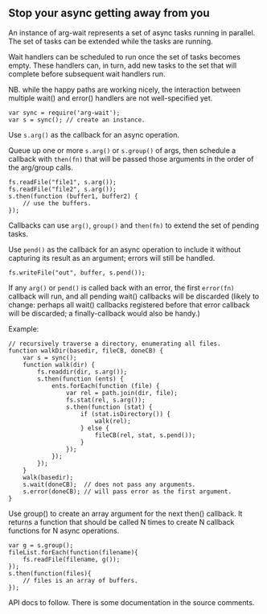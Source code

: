 Stop your async getting away from you
-------------------------------------

An instance of arg-wait represents a set of async tasks running in parallel.
The set of tasks can be extended while the tasks are running.

Wait handlers can be scheduled to run once the set of tasks becomes empty.
These handlers can, in turn, add new tasks to the set that will complete
before subsequent wait handlers run.

NB. while the happy paths are working nicely, the interaction between multiple
wait() and error() handlers are not well-specified yet.

```
var sync = require('arg-wait');
var s = sync(); // create an instance.
```

Use ```s.arg()``` as the callback for an async operation.

Queue up one or more ```s.arg()``` or ```s.group()``` of args, then schedule
a callback with ```then(fn)``` that will be passed those arguments in the
order of the arg/group calls.

```
fs.readFile("file1", s.arg());
fs.readFile("file2", s.arg());
s.then(function (buffer1, buffer2) {
    // use the buffers.
});
```

Callbacks can use ```arg()```, ```group()``` and ```then(fn)``` to extend
the set of pending tasks.

Use ```pend()``` as the callback for an async operation to include it without
capturing its result as an argument; errors will still be handled.

```
fs.writeFile("out", buffer, s.pend());
```

If any ```arg()``` or ```pend()``` is called back with an error, the
first ```error(fn)``` callback will run, and all pending wait() callbacks
will be discarded (likely to change: perhaps all wait() callbacks registered
before that error callback will be discarded; a finally-callback would also be handy.)

Example:

```
// recursively traverse a directory, enumerating all files.
function walkDir(basedir, fileCB, doneCB) {
    var s = sync();
    function walk(dir) {
        fs.readdir(dir, s.arg());
        s.then(function (ents) {
            ents.forEach(function (file) {
                var rel = path.join(dir, file);
                fs.stat(rel, s.arg());
                s.then(function (stat) {
                    if (stat.isDirectory()) {
                        walk(rel);
                    } else {
                        fileCB(rel, stat, s.pend());
                    }
                });
            });
        });
    }
    walk(basedir);
    s.wait(doneCB);  // does not pass any arguments.
    s.error(doneCB); // will pass error as the first argument.
}
```

Use group() to create an array argument for the next then() callback.
It returns a function that should be called N times to create N
callback functions for N async operations.

```
var g = s.group();
fileList.forEach(function(filename){
    fs.readFile(filename, g());
});
s.then(function(files){
    // files is an array of buffers.
});
```

API docs to follow.
There is some documentation in the source comments.

